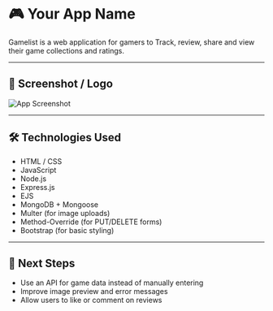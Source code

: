 # 🎮 Your App Name

Gamelist is a web application for gamers to Track, review, share and view their game collections and ratings.

---

## 📸 Screenshot / Logo

![App Screenshot](https://i.imgur.com/9FsSWct.png)

---

## 🛠 Technologies Used

- HTML / CSS
- JavaScript
- Node.js
- Express.js
- EJS
- MongoDB + Mongoose
- Multer (for image uploads)
- Method-Override (for PUT/DELETE forms)
- Bootstrap (for basic styling)

---

## 🔮 Next Steps

- Use an API for game data instead of manually entering
- Improve image preview and error messages
- Allow users to like or comment on reviews
